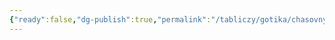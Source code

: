 ```yaml
---
{"ready":false,"dg-publish":true,"permalink":"/tabliczy/gotika/chasovnya-korolevskogo-kolledzha-v-kembridzhe/","dgPassFrontmatter":true}
---
```



